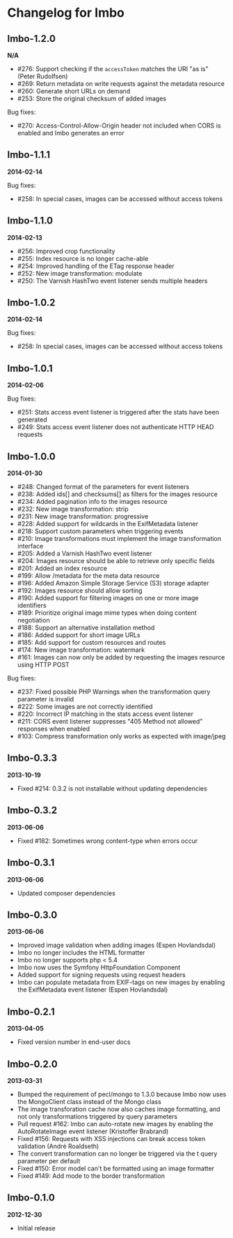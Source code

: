 Changelog for Imbo
==================

Imbo-1.2.0
----------
__N/A__

* #276: Support checking if the `accessToken` matches the URI "as is" (Peter Rudolfsen)
* #269: Return metadata on write requests against the metadata resource
* #260: Generate short URLs on demand
* #253: Store the original checksum of added images

Bug fixes:

* #270: Access-Control-Allow-Origin header not included when CORS is enabled and Imbo generates an error

Imbo-1.1.1
----------
__2014-02-14__

Bug fixes:

* #258: In special cases, images can be accessed without access tokens

Imbo-1.1.0
----------
__2014-02-13__

* #256: Improved crop functionality
* #255: Index resource is no longer cache-able
* #254: Improved handling of the ETag response header
* #252: New image transformation: modulate
* #250: The Varnish HashTwo event listener sends multiple headers

Imbo-1.0.2
----------
__2014-02-14__

Bug fixes:

* #258: In special cases, images can be accessed without access tokens

Imbo-1.0.1
----------
__2014-02-06__

Bug fixes:

* #251: Stats access event listener is triggered after the stats have been generated
* #249: Stats access event listener does not authenticate HTTP HEAD requests

Imbo-1.0.0
----------
__2014-01-30__

* #248: Changed format of the parameters for event listeners
* #238: Added ids[] and checksums[] as filters for the images resource
* #234: Added pagination info to the images resource
* #232: New image transformation: strip
* #231: New image transformation: progressive
* #228: Added support for wildcards in the ExifMetadata listener
* #218: Support custom parameters when triggering events
* #210: Image transformations must implement the image transformation interface
* #205: Added a Varnish HashTwo event listener
* #204: Images resource should be able to retrieve only specific fields
* #201: Added an index resource
* #199: Allow /metadata for the meta data resource
* #196: Added Amazon Simple Storage Service (S3) storage adapter
* #192: Images resource should allow sorting
* #190: Added support for filtering images on one or more image identifiers
* #189: Prioritize original image mime types when doing content negotiation
* #188: Support an alternative installation method
* #186: Added support for short image URLs
* #185: Add support for custom resources and routes
* #174: New image transformation: watermark
* #161: Images can now only be added by requesting the images resource using HTTP POST

Bug fixes:

* #237: Fixed possible PHP Warnings when the transformation query parameter is invalid
* #222: Some images are not correctly identified
* #220: Incorrect IP matching in the stats access event listener
* #211: CORS event listener suppresses "405 Method not allowed" responses when enabled
* #103: Compress transformation only works as expected with image/jpeg

Imbo-0.3.3
----------
__2013-10-19__

* Fixed #214: 0.3.2 is not installable without updating dependencies

Imbo-0.3.2
----------
__2013-06-06__

* Fixed #182: Sometimes wrong content-type when errors occur

Imbo-0.3.1
----------
__2013-06-06__

* Updated composer dependencies

Imbo-0.3.0
----------
__2013-06-06__

* Improved image validation when adding images (Espen Hovlandsdal)
* Imbo no longer includes the HTML formatter
* Imbo no longer supports php < 5.4
* Imbo now uses the Symfony HttpFoundation Component
* Added support for signing requests using request headers
* Imbo can populate metadata from EXIF-tags on new images by enabling the ExifMetadata event listener (Espen Hovlandsdal)

Imbo-0.2.1
----------
__2013-04-05__

* Fixed version number in end-user docs

Imbo-0.2.0
----------
__2013-03-31__

* Bumped the requirement of pecl/mongo to 1.3.0 because Imbo now uses the MongoClient class instead of the Mongo class
* The image transforation cache now also caches image formatting, and not only transformations triggered by query parameters
* Pull request #162: Imbo can auto-rotate new images by enabling the AutoRotateImage event listener (Kristoffer Brabrand)
* Fixed #156: Requests with XSS injections can break access token validation (André Roaldseth)
* The convert transformation can no longer be triggered via the t query parameter per default
* Fixed #150: Error model can't be formatted using an image formatter
* Fixed #149: Add mode to the border transformation

Imbo-0.1.0
----------
__2012-12-30__

* Initial release
